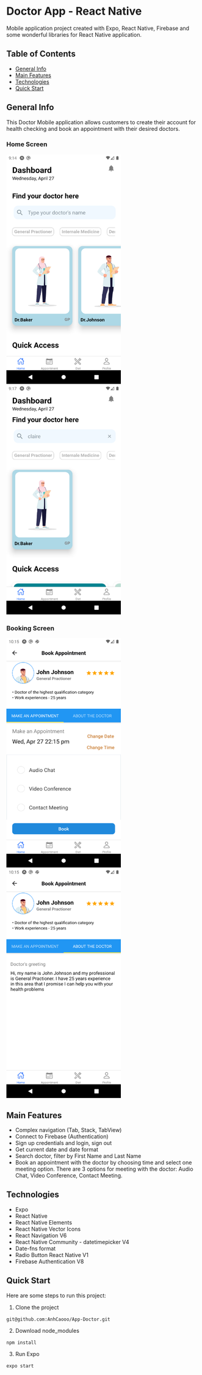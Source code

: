 # Doctor App - React Native

Mobile application project created with Expo, React Native, Firebase and some wonderful libraries for React Native application.

## Table of Contents

- [General Info](#general-info)
- [Main Features](#main-features)
- [Technologies](#technologies)
- [Quick Start](#quick-start)

## General Info

This Doctor Mobile application allows customers to create their account for health checking and book an appointment with their desired doctors.

### Home Screen

<p flexDirection="row">
<img src="./components/assets/HomeScreenProduct.png" width="300" height="600" />
<img src="./components/assets/FilterScreenProduct.png" width="300" height="600" />
</p>

### Booking Screen

<p flexDirection="row">
<img src="./components/assets/BookAppointmentProduct.png" width="300" height="600" />
<img src="./components/assets/DoctorInfo.png" width="300" height="600" />
</p>

## Main Features

- Complex navigation (Tab, Stack, TabView)
- Connect to Firebase (Authentication)
- Sign up credentials and login, sign out
- Get current date and date format
- Search doctor, filter by First Name and Last Name
- Book an appointment with the doctor by choosing time and select one meeting option. There are 3 options for meeting with the doctor: Audio Chat, Video Conference, Contact Meeting.

## Technologies

- Expo
- React Native
- React Native Elements
- React Native Vector Icons
- React Navigation V6
- React Native Community - datetimepicker V4
- Date-fns format
- Radio Button React Native V1
- Firebase Authentication V8

## Quick Start

Here are some steps to run this project:

1. Clone the project

```
git@github.com:AnhCaooo/App-Doctor.git
```

2. Download node_modules

```
npm install
```

3. Run Expo

```
expo start
```
